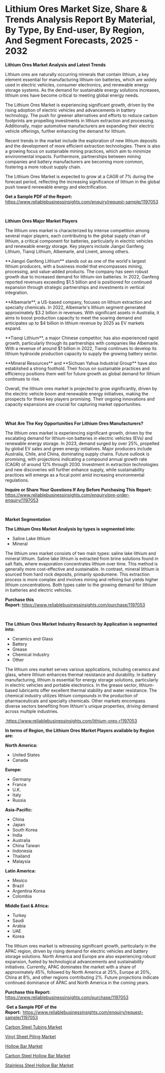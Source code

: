 <p><h1>Lithium Ores Market Size, Share & Trends Analysis Report By Material, By Type, By End-user, By Region, And Segment Forecasts, 2025 - 2032</h1></p><p><strong>Lithium Ores Market Analysis and Latest Trends</strong></p>
<p><p>Lithium ores are naturally occurring minerals that contain lithium, a key element essential for manufacturing lithium-ion batteries, which are widely used in electric vehicles, consumer electronics, and renewable energy storage systems. As the demand for sustainable energy solutions increases, lithium ores have become critical to meeting global energy needs.</p><p>The Lithium Ores Market is experiencing significant growth, driven by the rising adoption of electric vehicles and advancements in battery technology. The push for greener alternatives and efforts to reduce carbon footprints are propelling investments in lithium extraction and processing. Additionally, major automotive manufacturers are expanding their electric vehicle offerings, further enhancing the demand for lithium.</p><p>Recent trends in the market include the exploration of new lithium deposits and the development of more efficient extraction technologies. There is also a growing focus on sustainable mining practices, which aim to minimize environmental impacts. Furthermore, partnerships between mining companies and battery manufacturers are becoming more common, fostering a more robust supply chain.</p><p>The Lithium Ores Market is expected to grow at a CAGR of 7% during the forecast period, reflecting the increasing significance of lithium in the global push toward renewable energy and electrification.</p></p>
<p><strong>Get a Sample PDF of the Report:&nbsp;</strong> <a href="https://www.reliablebusinessinsights.com/enquiry/request-sample/1197053?utm_campaign=63&utm_medium=2&utm_source=Github&utm_content=ia&utm_term=01042025&utm_id=lithium-ores">https://www.reliablebusinessinsights.com/enquiry/request-sample/1197053</a></p>
<p>&nbsp;</p>
<p><strong>Lithium Ores Major Market Players</strong></p>
<p><p>The lithium ores market is characterized by intense competition among several major players, each contributing to the global supply chain of lithium, a critical component for batteries, particularly in electric vehicles and renewable energy storage. Key players include Jiangxi Ganfeng Lithium, Tianqi Lithium, Albemarle, and Livent, among others.</p><p>**Jiangxi Ganfeng Lithium** stands out as one of the world's largest lithium producers, with a business model that encompasses mining, processing, and value-added products. The company has seen robust growth due to increased demand for lithium-ion batteries. In 2022, Ganfeng reported revenues exceeding $1.5 billion and is positioned for continued expansion through strategic partnerships and investments in vertical integration.</p><p>**Albemarle**, a US-based company, focuses on lithium extraction and specialty chemicals. In 2022, Albemarle's lithium segment generated approximately $3.2 billion in revenues. With significant assets in Australia, it aims to boost production capacity to meet the soaring demand and anticipates up to $4 billion in lithium revenue by 2025 as EV markets expand.</p><p>**Tianqi Lithium**, a major Chinese competitor, has also experienced rapid growth, particularly through its partnerships with companies like Albemarle. With a revenue of around $1 billion in 2022, Tianqi continues to develop its lithium hydroxide production capacity to supply the growing battery sector.</p><p>**Mineral Resources** and **Sichuan Yahua Industrial Group** have also established a strong foothold. Their focus on sustainable practices and efficiency positions them well for future growth as global demand for lithium continues to rise.</p><p>Overall, the lithium ores market is projected to grow significantly, driven by the electric vehicle boom and renewable energy initiatives, making the prospects for these key players promising. Their ongoing innovations and capacity expansions are crucial for capturing market opportunities.</p></p>
<p>&nbsp;</p>
<p><strong>What Are The Key Opportunities For Lithium Ores Manufacturers?</strong></p>
<p><p>The lithium ores market is experiencing significant growth, driven by the escalating demand for lithium-ion batteries in electric vehicles (EVs) and renewable energy storage. In 2023, demand surged by over 25%, propelled by global EV sales and green energy initiatives. Major producers include Australia, Chile, and China, dominating supply chains. Future outlook is promising, with projections indicating a compound annual growth rate (CAGR) of around 12% through 2030. Investment in extraction technologies and new discoveries will further enhance supply, while sustainability practices will emerge as a focal point amid increasing environmental regulations.</p></p>
<p><strong>Inquire or Share Your Questions If Any Before Purchasing This Report:</strong> <a href="https://www.reliablebusinessinsights.com/enquiry/pre-order-enquiry/1197053?utm_campaign=63&utm_medium=2&utm_source=Github&utm_content=ia&utm_term=01042025&utm_id=lithium-ores">https://www.reliablebusinessinsights.com/enquiry/pre-order-enquiry/1197053</a></p>
<p>&nbsp;</p>
<p><strong>Market Segmentation</strong></p>
<p><strong>The Lithium Ores Market Analysis by types is segmented into:</strong></p>
<p><ul><li>Saline Lake lithium</li><li>Mineral</li></ul></p>
<p><p>The lithium ores market consists of two main types: saline lake lithium and mineral lithium. Saline lake lithium is extracted from brine solutions found in salt flats, where evaporation concentrates lithium over time. This method is generally more cost-effective and sustainable. In contrast, mineral lithium is sourced from hard rock deposits, primarily spodumene. This extraction process is more complex and involves mining and refining but yields higher lithium concentrations. Both types cater to the growing demand for lithium in batteries and electric vehicles.</p></p>
<p><strong>Purchase this Report:&nbsp;</strong><a href="https://www.reliablebusinessinsights.com/purchase/1197053?utm_campaign=63&utm_medium=2&utm_source=Github&utm_content=ia&utm_term=01042025&utm_id=lithium-ores">https://www.reliablebusinessinsights.com/purchase/1197053</a></p>
<p>&nbsp;</p>
<p><strong>The Lithium Ores Market Industry Research by Application is segmented into:</strong></p>
<p><ul><li>Ceramics and Glass</li><li>Battery</li><li>Grease</li><li>Chemical Industry</li><li>Other</li></ul></p>
<p><p>The lithium ores market serves various applications, including ceramics and glass, where lithium enhances thermal resistance and durability. In battery manufacturing, lithium is essential for energy storage solutions, particularly in electric vehicles and portable electronics. In the grease sector, lithium-based lubricants offer excellent thermal stability and water resistance. The chemical industry utilizes lithium compounds in the production of pharmaceuticals and specialty chemicals. Other markets encompass diverse sectors benefiting from lithium's unique properties, driving demand across multiple industries.</p></p>
<p><a href="https://www.reliablebusinessinsights.com/lithium-ores-r1197053?utm_campaign=63&utm_medium=2&utm_source=Github&utm_content=ia&utm_term=01042025&utm_id=lithium-ores">&nbsp;https://www.reliablebusinessinsights.com/lithium-ores-r1197053</a></p>
<p><strong>In terms of Region, the Lithium Ores Market Players available by Region are:</strong></p>
<p>
    <p> <strong> North America: </strong>
        <ul>
            <li>United States</li>
            <li>Canada</li>
        </ul>
        </p> 
    <p> <strong> Europe: </strong>
        <ul>
            <li>Germany</li>
            <li>France</li>
            <li>U.K.</li>
            <li>Italy</li>
            <li>Russia</li>
        </ul>
        </p> 
    <p> <strong> Asia-Pacific: </strong>
        <ul>
            <li>China</li>
            <li>Japan</li>
            <li>South Korea</li>
            <li>India</li>
            <li>Australia</li>
            <li>China Taiwan</li>
            <li>Indonesia</li>
            <li>Thailand</li>
            <li>Malaysia</li>
        </ul>
        </p> 
    <p> <strong> Latin America: </strong>
        <ul>
            <li>Mexico</li>
            <li>Brazil</li>
            <li>Argentina Korea</li>
            <li>Colombia</li>
        </ul>
        </p> 
    <p> <strong> Middle East & Africa: </strong>
        <ul>
            <li>Turkey</li>
            <li>Saudi</li>
            <li>Arabia</li>
            <li>UAE</li>
            <li>Korea</li>
        </ul>
    </p>
    </p>
<p><p>The lithium ores market is witnessing significant growth, particularly in the APAC region, driven by rising demand for electric vehicles and battery storage solutions. North America and Europe are also experiencing robust expansion, fueled by technological advancements and sustainability initiatives. Currently, APAC dominates the market with a share of approximately 45%, followed by North America at 25%, Europe at 20%, China at 8%, and other regions contributing 2%. Future projections indicate continued dominance of APAC and North America in the coming years.</p></p>
<p><strong>Purchase this Report: </strong><a href="https://www.reliablebusinessinsights.com/purchase/1197053?utm_campaign=63&utm_medium=2&utm_source=Github&utm_content=ia&utm_term=01042025&utm_id=lithium-ores">https://www.reliablebusinessinsights.com/purchase/1197053</a></p>
<p>&nbsp;<strong>Get a Sample PDF of the Report:&nbsp;&nbsp;</strong><a href="https://www.reliablebusinessinsights.com/enquiry/request-sample/1197053?utm_campaign=63&utm_medium=2&utm_source=Github&utm_content=ia&utm_term=01042025&utm_id=lithium-ores">https://www.reliablebusinessinsights.com/enquiry/request-sample/1197053</a></p>
<p><strong></strong></p>
<p><p><a href="https://github.com/chlihakwatsi/Market-Research-Report-List-1/blob/main/carbon-steel-tubing-market.md?utm_campaign=63&utm_medium=2&utm_source=Github&utm_content=ia&utm_term=01042025&utm_id=lithium-ores">Carbon Steel Tubing Market</a></p><p><a href="https://github.com/sokurgleyde/Market-Research-Report-List-1/blob/main/vinyl-sheet-piling-market.md?utm_campaign=63&utm_medium=2&utm_source=Github&utm_content=ia&utm_term=01042025&utm_id=lithium-ores">Vinyl Sheet Piling Market</a></p><p><a href="https://github.com/kaniselway4c/Market-Research-Report-List-1/blob/main/hollow-bar-market.md?utm_campaign=63&utm_medium=2&utm_source=Github&utm_content=ia&utm_term=01042025&utm_id=lithium-ores">Hollow Bar Market</a></p><p><a href="https://github.com/rubiogruis0p/Market-Research-Report-List-1/blob/main/carbon-steel-hollow-bar-market.md?utm_campaign=63&utm_medium=2&utm_source=Github&utm_content=ia&utm_term=01042025&utm_id=lithium-ores">Carbon Steel Hollow Bar Market</a></p><p><a href="https://github.com/jemmysolin5k/Market-Research-Report-List-1/blob/main/stainless-steel-hollow-bar-market.md?utm_campaign=63&utm_medium=2&utm_source=Github&utm_content=ia&utm_term=01042025&utm_id=lithium-ores">Stainless Steel Hollow Bar Market</a></p></p>